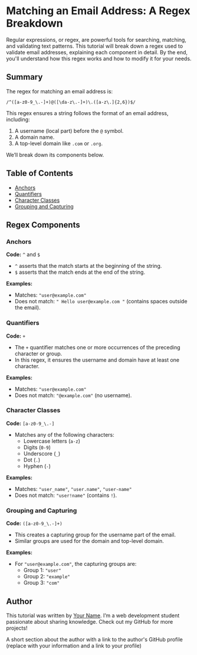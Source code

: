 # Matching an Email Address: A Regex Breakdown

Regular expressions, or regex, are powerful tools for searching, matching, and validating text patterns. This tutorial will break down a regex used to validate email addresses, explaining each component in detail. By the end, you'll understand how this regex works and how to modify it for your needs.


## Summary

The regex for matching an email address is:

`/^([a-z0-9_\.-]+)@([\da-z\.-]+)\.([a-z\.]{2,6})$/`

This regex ensures a string follows the format of an email address, including:
1. A username (local part) before the `@` symbol.
2. A domain name.
3. A top-level domain like `.com` or `.org`.

We’ll break down its components below.


## Table of Contents
- [Anchors](#anchors)
- [Quantifiers](#quantifiers)
- [Character Classes](#character-classes)
- [Grouping and Capturing](#grouping-and-capturing)


## Regex Components

### Anchors
**Code:** `^` and `$`

- `^` asserts that the match starts at the beginning of the string.
- `$` asserts that the match ends at the end of the string.

**Examples:**
- Matches: `"user@example.com"`
- Does not match: `" Hello user@example.com "` (contains spaces outside the email).

### Quantifiers
**Code:** `+`

- The `+` quantifier matches one or more occurrences of the preceding character or group.
- In this regex, it ensures the username and domain have at least one character.

**Examples:**
- Matches: `"user@example.com"`
- Does not match: `"@example.com"` (no username).


### Character Classes
**Code:** `[a-z0-9_\.-]`

- Matches any of the following characters:
  - Lowercase letters (`a-z`)
  - Digits (`0-9`)
  - Underscore (`_`)
  - Dot (`.`)
  - Hyphen (`-`)

**Examples:**
- Matches: `"user_name"`, `"user.name"`, `"user-name"`
- Does not match: `"user!name"` (contains `!`).

### Grouping and Capturing
**Code:** `([a-z0-9_\.-]+)`

- This creates a capturing group for the username part of the email.
- Similar groups are used for the domain and top-level domain.

**Examples:**
- For `"user@example.com"`, the capturing groups are:
  - Group 1: `"user"`
  - Group 2: `"example"`
  - Group 3: `"com"`

## Author

This tutorial was written by [Your Name](https://github.com/yourusername). I’m a web development student passionate about sharing knowledge. Check out my GitHub for more projects!


A short section about the author with a link to the author's GitHub profile (replace with your information and a link to your profile)

